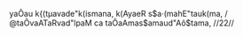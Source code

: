 yaÔau k{(tµavade"k(ismana, k(AyaeR s$a·(mahE"tauk(ma, /
@taÔvaATaRvad"lpaM ca taÔaAmas$amaud"Aô$tama, //22//